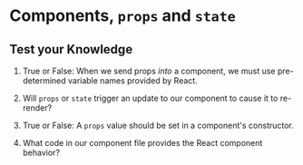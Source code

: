 # Components, `props` and `state`

## Test your Knowledge

1. True or False: When we send props _into_ a component, we must use pre-determined variable names provided by React.

1. Will `props` or `state` trigger an update to our component to cause it to re-render?

1. True or False: A `props` value should be set in a component's constructor.

1. What code in our component file provides the React component behavior?
